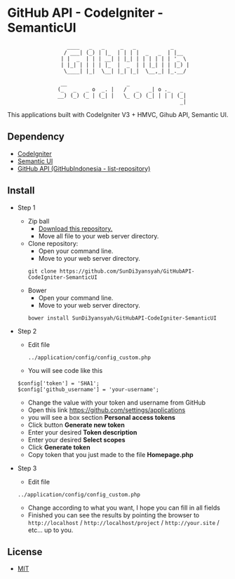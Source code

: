 GitHub API - CodeIgniter - SemanticUI
==================

```
                   ____   _   _     _   _           _     
                  / ___| (_) | |_  | | | |  _   _  | |__  
                 | |  _  | | | __| | |_| | | | | | | '_ \ 
                 | |_| | | | | |_  |  _  | | |_| | | |_) |
                  \____| |_|  \__| |_| |_|  \__,_| |_.__/ 
                                                          
                 __                   _                   
                (_   _   _ o  _. |   /   _   _| o ._   _  
                __) (_) (_ | (_| |   \_ (_) (_| | | | (_| 
                                                       _| 

```

This applications built with CodeIgniter V3 + HMVC, Gihub API, Semantic UI.

## Dependency

- [CodeIgniter](https://github.com/bcit-ci/CodeIgniter)
- [Semantic UI](https://github.com/Semantic-Org/Semantic-UI)
- [GitHub API (GitHubIndonesia - list-repository)](https://github.com/GitHubIndonesia/list-repository)

## Install

- Step 1
    - Zip ball
        - [Download this repository.](https://github.com/SunDi3yansyah/GitHubAPI-CodeIgniter-SemanticUI/archive/master.zip)
        - Move all file to your web server directory.
    - Clone repository:
        - Open your command line.
        - Move to your web server directory.
        ```
        git clone https://github.com/SunDi3yansyah/GitHubAPI-CodeIgniter-SemanticUI
        ```
    - Bower
        - Open your command line.
        - Move to your web server directory.
        ```
        bower install SunDi3yansyah/GitHubAPI-CodeIgniter-SemanticUI
        ```

- Step 2
    - Edit file
        ```
        ../application/config/config_custom.php
        ```
    - You will see code like this
    ```
    $config['token'] = 'SHA1';
    $config['github_username'] = 'your-username';
    ```
    - Change the value with your token and username from GitHub
    - Open this link https://github.com/settings/applications
    - you will see a box section __Personal access tokens__
    - Click button __Generate new token__
    - Enter your desired __Token description__
    - Enter your desired __Select scopes__
    - Click __Generate token__
    - Copy token that you just made to the file __Homepage.php__
- Step 3
    - Edit file
    ```
    ../application/config/config_custom.php
    ```
    - Change according to what you want, I hope you can fill in all fields
    - Finished you can see the results by pointing the browser to `http://localhost` / `http://localhost/project` / `http://your.site` / etc... up to you.

## License
- [MIT](LICENSE)